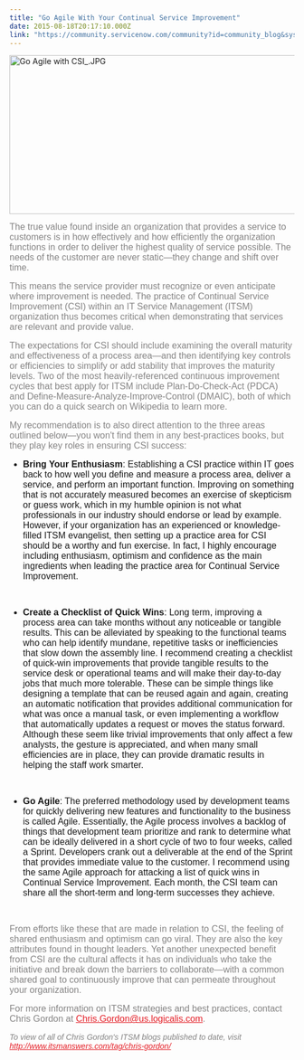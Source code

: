 ```yaml
---
title: "Go Agile With Your Continual Service Improvement"
date: 2015-08-18T20:17:10.000Z
link: "https://community.servicenow.com/community?id=community_blog&sys_id=324e66addbd0dbc01dcaf3231f961973"
---
```

<p><img  alt="Go Agile with CSI_.JPG" class="image-0 jive-image" src="c25bc402db509fc068c1fb651f9619fb.iix" style="height: 281px; width: 620px;"/></p><p style="font-family: 'Open Sans', 'Helvetica Neue', Helvetica, Arial, sans-serif; font-size: 14px; margin-bottom: 15px; color: #848383;"><span style="font-size: 12pt; font-family: helvetica;">The true value found inside an organization that provides a service to customers is in how effectively and how efficiently the organization functions in order to deliver the highest quality of service possible. The needs of the customer are never static—they change and shift over time.</span></p><p style="font-family: 'Open Sans', 'Helvetica Neue', Helvetica, Arial, sans-serif; font-size: 14px; margin-bottom: 15px; color: #848383;"><span style="font-family: helvetica; font-size: 12pt;">This means the service provider must recognize or even anticipate where improvement is needed. The practice of Continual Service Improvement (CSI) within an IT Service Management (ITSM) organization thus becomes critical when demonstrating that services are relevant and provide value.</span></p><p style="font-family: 'Open Sans', 'Helvetica Neue', Helvetica, Arial, sans-serif; font-size: 14px; margin-bottom: 15px; color: #848383;"><span style="font-family: helvetica; font-size: 12pt;">The expectations for CSI should include examining the overall maturity and effectiveness of a process area—and then identifying key controls or efficiencies to simplify or add stability that improves the maturity levels. Two of the most heavily-referenced continuous improvement cycles that best apply for ITSM include Plan-Do-Check-Act (PDCA) and Define-Measure-Analyze-Improve-Control (DMAIC), both of which you can do a quick search on Wikipedia to learn more.</span></p><p style="font-family: 'Open Sans', 'Helvetica Neue', Helvetica, Arial, sans-serif; font-size: 14px; margin-bottom: 15px; color: #848383;"><span style="font-family: helvetica; font-size: 12pt;">My recommendation is to also direct attention to the three areas outlined below—you won't find them in any best-practices books, but they play key roles in ensuring CSI success:</span></p><ul><li><span style="font-family: helvetica; font-size: 12pt;"><strong style="font-family: inherit; font-size: inherit; font-style: inherit;">Bring Your Enthusiasm</strong>: Establishing a CSI practice within IT goes back to how well you define and measure a process area, deliver a service, and perform an important function. Improving on something that is not accurately measured becomes an exercise of skepticism or guess work, which in my humble opinion is not what professionals in our industry should endorse or lead by example. However, if your organization has an experienced or knowledge-filled ITSM evangelist, then setting up a practice area for CSI should be a worthy and fun exercise. In fact, I highly encourage including enthusiasm, optimism and confidence as the main ingredients when leading the practice area for Continual Service Improvement.</span></li></ul><p><span style="font-family: helvetica; font-size: 12pt;"><br/></span></p><ul><li><span style="font-family: helvetica; font-size: 12pt;"><strong style="font-family: inherit; font-size: inherit; font-style: inherit;">Create a Checklist of Quick Wins</strong>: Long term, improving a process area can take months without any noticeable or tangible results. This can be alleviated by speaking to the functional teams who can help identify mundane, repetitive tasks or inefficiencies that slow down the assembly line. I recommend creating a checklist of quick-win improvements that provide tangible results to the service desk or operational teams and will make their day-to-day jobs that much more tolerable. These can be simple things like designing a template that can be reused again and again, creating an automatic notification that provides additional communication for what was once a manual task, or even implementing a workflow that automatically updates a request or moves the status forward. Although these seem like trivial improvements that only affect a few analysts, the gesture is appreciated, and when many small efficiencies are in place, they can provide dramatic results in helping the staff work smarter.</span></li></ul><p><span style="font-family: helvetica; font-size: 12pt;"><br/></span></p><ul><li><span style="font-family: helvetica; font-size: 12pt;"><strong style="font-family: inherit; font-size: inherit; font-style: inherit;">Go Agile</strong>: The preferred methodology used by development teams for quickly delivering new features and functionality to the business is called Agile. Essentially, the Agile process involves a backlog of things that development team prioritize and rank to determine what can be ideally delivered in a short cycle of two to four weeks, called a Sprint. Developers crank out a deliverable at the end of the Sprint that provides immediate value to the customer. I recommend using the same Agile approach for attacking a list of quick wins in Continual Service Improvement. Each month, the CSI team can share all the short-term and long-term successes they achieve.</span></li></ul><p><span style="font-family: helvetica; font-size: 12pt;"><br/></span></p><p style="font-family: 'Open Sans', 'Helvetica Neue', Helvetica, Arial, sans-serif; font-size: 14px; margin-bottom: 15px; color: #848383;"><span style="font-family: helvetica; font-size: 12pt;">From efforts like these that are made in relation to CSI, the feeling of shared enthusiasm and optimism can go viral. They are also the key attributes found in thought leaders. Yet another unexpected benefit from CSI are the cultural affects it has on individuals who take the initiative and break down the barriers to collaborate—with a common shared goal to continuously improve that can permeate throughout your organization.</span></p><p style="font-family: 'Open Sans', 'Helvetica Neue', Helvetica, Arial, sans-serif; font-size: 14px; margin-bottom: 15px; color: #848383;"><span style="font-size: 12pt; font-family: helvetica;">For more information on ITSM strategies and best practices, contact Chris Gordon at <a title="ris.Gordon@us.logicalis.com" href="mailto:Chris.Gordon@us.logicalis.com" style="font-family: inherit; font-size: inherit; font-style: inherit; font-weight: inherit; color: #e41e26;">Chris.Gordon@us.logicalis.com</a>.</span></p><p style="font-family: 'Open Sans', 'Helvetica Neue', Helvetica, Arial, sans-serif; font-size: 14px; margin-bottom: 15px; color: #848383;"><em style="font-family: inherit; font-size: inherit; font-weight: inherit;"><span style="font-family: helvetica;">To view of all of Chris Gordon's ITSM blogs published to date, visit </span><a href="http://www.itsmanswers.com/tag/chris-gordon/" style="font-family: inherit; font-size: inherit; font-style: inherit; font-weight: inherit; color: #e41e26;"><span style="font-family: helvetica;">http://www.itsmanswers.com/tag/chris-gordon/</span></a></em></p>